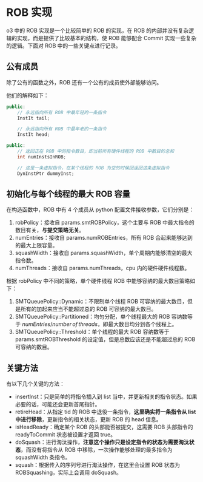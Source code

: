 # ROB 实现

o3 中的 ROB 实现是一个比较简单的 ROB 的实现，在 ROB 的内部并没有复杂逻辑的实现，而是提供了比较基本的结构，使 ROB 能够配合 Commit 实现一些复杂的逻辑。下面对 ROB 中的一些关键点进行记录。

## 公有成员

除了公有的函数之外，ROB 还有一个公有的成员使外部能够访问。

他们的解释如下：

```cpp
public:
    // 永远指向所有 ROB 中最年轻的一条指令
    InstIt tail;

    // 永远指向所有 ROB 中最年老的一条指令
    InstIt head;

public:
    // 返回正在 ROB 中的指令数目，即当前所有硬件线程的 ROB 中数目的总和
    int numInstsInROB;

    // 这是一条虚拟指令，在某个线程的 ROB 为空的时候回返回这条虚拟指令
    DynInstPtr dummyInst;
```

## 初始化与每个线程的最大 ROB 容量

在构造函数中，ROB 中有 4 个成员从 python 配置文件接收参数，它们分别是：

1. robPolicy：接收自 params.smtROBPolicy，这个主要与 ROB 中最大指令的数目有关，**与提交策略无关**。
2. numEntries：接收自 params.numROBEntries，所有 ROB 合起来能够达到的最大上限容量。
3. squashWidth：接收自 params.squashWidth，单个周期内能够清空的最大指令数。
4. numThreads：接收自 params.numThreads，cpu 内的硬件硬件线程数。

根据 robPolicy 中不同的策略，单个硬件线程 ROB 中能够容纳的最大数目策略如下：

1. SMTQueuePolicy::Dynamic：不限制单个线程 ROB 可容纳的最大数目，但是所有的加起来应当不能超过总的 ROB 可容纳的最大数目。
2. SMTQueuePolicy::Partitioned：均匀分配，单个线程最大的 ROB 容纳数等于 $numEntries / number \, of \, threads$，即最大数目均分到各个线程上。
3. SMTQueuePolicy::Threshold：单个线程的最大 ROB 容纳数等于 params.smtROBThreshold 的设定值，但是总数应该还是不能超过总的 ROB 可容纳的数目。

## 关键方法

有以下几个关键的方法：

- insertInst：只是简单的将指令插入到 list 当中，并更新相关的指令状态。如果必要的话，可能还会更新首尾指针。
- retireHead：从指定 tid 的 ROB 中退役一条指令，**这里确实将一条指令从 list 中进行移除**，更新指令的相关状态，更新 ROB 的 head 信息。
- isHeadReady：确定某个 ROB 的头部能否被提交，这需要 ROB 头部指令的 readyToCommit 状态被设置才返回 true。
- doSquash：进行淘汰操作，**注意这个操作只是设定指令的状态为需要淘汰状态**，而没有将指令从 ROB 中移除，一次操作能够处理的最多指令为 squashWidth 条指令。
- squash：根据传入的序列号进行淘汰操作，在这里会设置 ROB 状态为 ROBSquashing，实际上会调用 doSquash。
